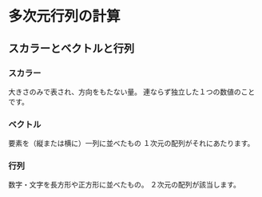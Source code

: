 # 多次元行列の計算
## スカラーとベクトルと行列
### スカラー
大きさのみで表され、方向をもたない量。
連ならず独立した１つの数値のことです。

### ベクトル
要素を（縦または横に）一列に並べたもの
１次元の配列がそれにあたります。

### 行列
数字・文字を長方形や正方形に並べたもの。
２次元の配列が該当します。




